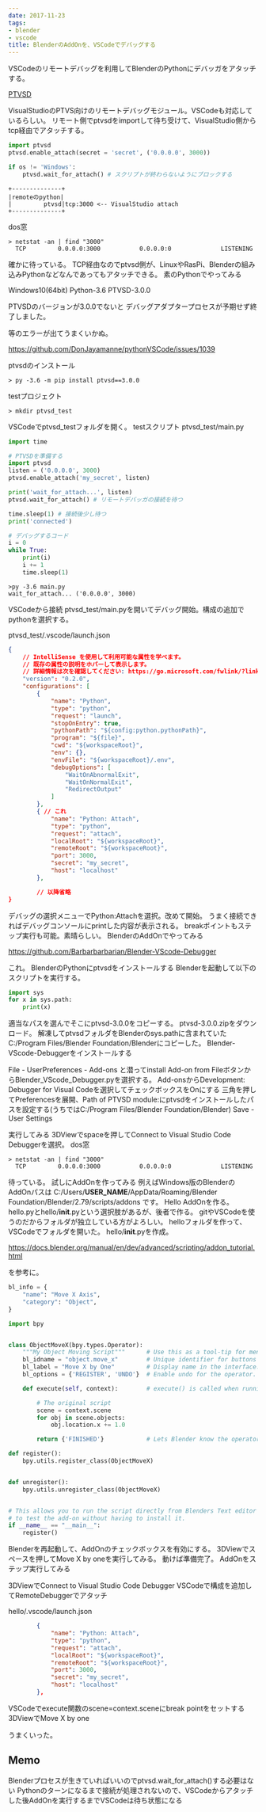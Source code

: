 ```yaml
---
date: 2017-11-23
tags:
- blender
- vscode
title: BlenderのAddOnを、VSCodeでデバッグする
---
```


VSCodeのリモートデバッグを利用してBlenderのPythonにデバッガをアタッチする。

[PTVSD](https://pypi.python.org/pypi/ptvsd)

VisualStudioのPTVS向けのリモートデバッグモジュール。VSCodeも対応しているらしい。
リモート側でptvsdをimportして待ち受けて、VisualStudio側からtcp経由でアタッチする。

```python
import ptvsd
ptvsd.enable_attach(secret = 'secret', ('0.0.0.0', 3000))

if os != 'Windows':
    ptvsd.wait_for_attach() # スクリプトが終わらないようにブロックする
```

```
+--------------+
|remoteのpython|
|         ptvsd|tcp:3000 <-- VisualStudio attach
+--------------+
```

dos窓
```
> netstat -an | find "3000"
  TCP         0.0.0.0:3000           0.0.0.0:0              LISTENING
```

確かに待っている。
TCP経由なのでptvsd側が、LinuxやRasPi、Blenderの組み込みPythonなどなんであってもアタッチできる。
素のPythonでやってみる

Windows10(64bit)
Python-3.6
PTVSD-3.0.0

PTVSDのバージョンが3.0.0でないと
デバッグアダプタープロセスが予期せず終了しました。

等のエラーが出てうまくいかぬ。

https://github.com/DonJayamanne/pythonVSCode/issues/1039

ptvsdのインストール
```
> py -3.6 -m pip install ptvsd==3.0.0
```

testプロジェクト
```
> mkdir ptvsd_test
```

VSCodeでptvsd_testフォルダを開く。
testスクリプト
ptvsd_test/main.py
```python
import time

# PTVSDを準備する
import ptvsd
listen = ('0.0.0.0', 3000)
ptvsd.enable_attach('my_secret', listen)

print('wait_for_attach...', listen)
ptvsd.wait_for_attach() # リモートデバッガの接続を待つ

time.sleep(1) # 接続後少し待つ
print('connected')

# デバッグするコード
i = 0
while True:
    print(i)
    i += 1
    time.sleep(1)
```

```
>py -3.6 main.py
wait_for_attach... ('0.0.0.0', 3000)
```

VSCodeから接続
ptvsd_test/main.pyを開いてデバッグ開始。構成の追加でpythonを選択する。

ptvsd_test/.vscode/launch.json
```json
{
    // IntelliSense を使用して利用可能な属性を学べます。
    // 既存の属性の説明をホバーして表示します。
    // 詳細情報は次を確認してください: https://go.microsoft.com/fwlink/?linkid=830387
    "version": "0.2.0",
    "configurations": [
        {
            "name": "Python",
            "type": "python",
            "request": "launch",
            "stopOnEntry": true,
            "pythonPath": "${config:python.pythonPath}",
            "program": "${file}",
            "cwd": "${workspaceRoot}",
            "env": {},
            "envFile": "${workspaceRoot}/.env",
            "debugOptions": [
                "WaitOnAbnormalExit",
                "WaitOnNormalExit",
                "RedirectOutput"
            ]
        },
        { // これ
            "name": "Python: Attach",
            "type": "python",
            "request": "attach",
            "localRoot": "${workspaceRoot}",
            "remoteRoot": "${workspaceRoot}",
            "port": 3000,
            "secret": "my_secret",
            "host": "localhost"
        },

        // 以降省略
}
```

デバッグの選択メニューでPython:Attachを選択。改めて開始。
うまく接続できればデバッグコンソールにprintした内容が表示される。
breakポイントもステップ実行も可能。素晴らしい。
BlenderのAddOnでやってみる

https://github.com/Barbarbarbarian/Blender-VScode-Debugger

これ。
BlenderのPythonにptvsdをインストールする
Blenderを起動して以下のスクリプトを実行する。

```python
import sys
for x in sys.path:
    print(x)
```

適当なパスを選んでそこにptvsd-3.0.0をコピーする。
ptvsd-3.0.0.zipをダウンロード。
解凍してptvsdフォルダをBlenderのsys.pathに含まれていたC:/Program Files/Blender Foundation/Blenderにコピーした。
Blender-VScode-Debuggerをインストールする

File - UserPreferences - Add-ons と潜ってinstall Add-on from FileボタンからBlender_VScode_Debugger.pyを選択する。
Add-onsからDevelopment: Debugger for Visual Codeを選択してチェックボックスをOnにする
三角を押してPreferencesを展開、Path of PTVSD module:にptvsdをインストールしたパスを設定する(うちではC:/Program Files/Blender Foundation/Blender)
Save - User Settings

実行してみる
3DViewでspaceを押してConnect to Visual Studio Code Debuggerを選択。
dos窓

```
> netstat -an | find "3000"
  TCP         0.0.0.0:3000           0.0.0.0:0              LISTENING
```

待っている。
試しにAddOnを作ってみる
例えばWindows版のBlenderのAddOnパスは
C:/Users/__USER_NAME__/AppData/Roaming/Blender Foundation/Blender/2.79/scripts/addons
です。
Hello AddOnを作る。
hello.pyとhello/__init__.pyという選択肢があるが、後者で作る。
gitやVSCodeを使うのだからフォルダが独立している方がよろしい。
helloフォルダを作って、VSCodeでフォルダを開いた。
hello/__init__.pyを作成。

https://docs.blender.org/manual/en/dev/advanced/scripting/addon_tutorial.html

を参考に。

```python
bl_info = {
    "name": "Move X Axis",
    "category": "Object",
}

import bpy


class ObjectMoveX(bpy.types.Operator):
    """My Object Moving Script"""      # Use this as a tool-tip for menu items and buttons.
    bl_idname = "object.move_x"        # Unique identifier for buttons and menu items to reference.
    bl_label = "Move X by One"         # Display name in the interface.
    bl_options = {'REGISTER', 'UNDO'}  # Enable undo for the operator.

    def execute(self, context):        # execute() is called when running the operator.

        # The original script
        scene = context.scene
        for obj in scene.objects:
            obj.location.x += 1.0

        return {'FINISHED'}            # Lets Blender know the operator finished successfully.

def register():
    bpy.utils.register_class(ObjectMoveX)


def unregister():
    bpy.utils.unregister_class(ObjectMoveX)


# This allows you to run the script directly from Blenders Text editor
# to test the add-on without having to install it.
if __name__ == "__main__":
    register()
```

Blenderを再起動して、AddOnのチェックボックスを有効にする。
3DViewでスペースを押してMove X by oneを実行してみる。
動けば準備完了。
AddOnをステップ実行してみる

3DViewでConnect to Visual Studio Code Debugger
VSCodeで構成を追加してRemoteDebuggerでアタッチ

hello/.vscode/launch.json
```json
        {
            "name": "Python: Attach",
            "type": "python",
            "request": "attach",
            "localRoot": "${workspaceRoot}",
            "remoteRoot": "${workspaceRoot}",
            "port": 3000,
            "secret": "my_secret",
            "host": "localhost"
        },
```

VSCodeでexecute関数のscene=context.sceneにbreak pointをセットする
3DViewでMove X by one


うまくいった。

## Memo

Blenderプロセスが生きていればいいのでptvsd.wait_for_attach()する必要はない
Pythonのターンになるまで接続が処理されないので、VSCodeからアタッチした後AddOnを実行するまでVSCodeは待ち状態になる
